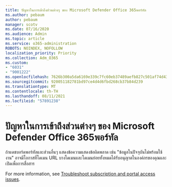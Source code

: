 ```yaml
---
title: ปัญหาในการเข้าถึงส่วนต่างๆ ของ Microsoft Defender Office 365พอร์ทัล
ms.author: pebaum
author: pebaum
manager: scotv
ms.date: 07/16/2020
ms.audience: Admin
ms.topic: article
ms.service: o365-administration
ROBOTS: NOINDEX, NOFOLLOW
localization_priority: Priority
ms.collection: Adm_O365
ms.custom:
- "6031"
- "9001222"
ms.openlocfilehash: 7626b300a5da6169e339c7fc60eb37489aefb827c501af74d4366bcaab6a38d2
ms.sourcegitcommit: 920051182781bd97ce4d4d6fbd268cb37b84d239
ms.translationtype: MT
ms.contentlocale: th-TH
ms.lasthandoff: 08/11/2021
ms.locfileid: "57891238"
---
```

# <a name="issues-accessing-sections-of-microsoft-defender-for-office-365-portal"></a>ปัญหาในการเข้าถึงส่วนต่างๆ ของ Microsoft Defender Office 365พอร์ทัล

ถ้าแดชบอร์ดพอร์ทัลและส่วนอื่นๆ แสดงข้อความแสดงข้อผิดพลาด เช่น "ข้อมูลในปัจจุบันไม่พร้อมใช้งาน" อาจมีโอกาสที่โดเมน URL บางโดเมนและโดเมนย่อยทั้งหมดได้รับอนุญาตในองค์กรของคุณและเปิดเพื่อการสื่อสาร 

For more information, see [Troubleshoot subscription and portal access issues](https://docs.microsoft.com/windows/security/threat-protection/microsoft-defender-atp/troubleshoot-onboarding-error-messages#data-currently-isnt-available-on-some-sections-of-the-portal).
